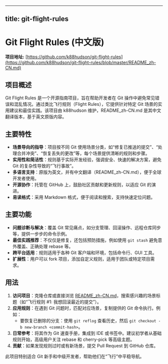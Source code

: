 
---
title: git-flight-rules
---

# Git Flight Rules (中文版)

**项目地址:** [https://github.com/k88hudson/git-flight-rules](https://github.com/k88hudson/git-flight-rules/blob/master/README_zh-CN.md)

## 项目概述
Git Flight Rules 是一个开源指南项目，旨在帮助开发者在 Git 操作中避免常见错误和混乱情况。通过类比飞行规则（Flight Rules），它提供针对特定 Git 场景的实用建议和最佳实践。该项目由 k88hudson 维护，README_zh-CN.md 是其中文翻译版本，基于英文原版内容。

## 主要特性
- **场景导向的指导**：项目按不同 Git 使用场景分类，如“修复已推送的提交”、“处理合并冲突”、“恢复丢失的更改”等，每个场景提供清晰的规则和步骤。
- **实用性和简洁性**：规则基于实际开发经验，强调安全、快速的解决方案，避免 Git 的复杂性导致的“飞行事故”。
- **多语言支持**：原版为英文，并有中文翻译（README_zh-CN.md），便于全球开发者使用。
- **开源协作**：托管在 GitHub 上，鼓励社区贡献和更新规则，以适应 Git 的演进。
- **易读格式**：采用 Markdown 格式，便于阅读和搜索，支持快速定位问题。

## 主要功能
- **问题诊断与解决**：覆盖 Git 常见痛点，如分支管理、回滚操作、远程仓库同步等，提供一步步的命令示例。
- **最佳实践推荐**：不仅仅是修复，还包括预防措施，例如使用 `git stash` 避免意外覆盖、正确处理 rebase 等。
- **跨平台适用**：规则适用于各种 Git 客户端和环境，包括命令行、GUI 工具。
- **扩展性**：用户可以 fork 项目，添加自定义规则，适用于团队或特定项目需求。

## 用法
1. **访问项目**：克隆仓库或直接浏览 [README_zh-CN.md](https://github.com/k88hudson/git-flight-rules/blob/master/README_zh-CN.md)，搜索感兴趣的场景标题（如“飞行规则 #1: 我想回滚最近的提交”）。
2. **应用规则**：在遇到 Git 问题时，匹配对应场景，复制提供的 Git 命令执行。例如：
   - 要恢复已删除的分支：使用 `git reflog` 查看历史，然后 `git checkout -b new-branch <commit-hash>`。
3. **日常参考**：将其作为 Git 速查手册，集成到 IDE 或书签中。建议初学者从基础规则开始，高级用户关注 rebase 和 cherry-pick 等高级主题。
4. **贡献**：如果发现规则过时或有新场景，提交 Pull Request 到 GitHub 仓库。

此项目特别适合 Git 新手和中级开发者，帮助他们在“飞行”中平稳导航。